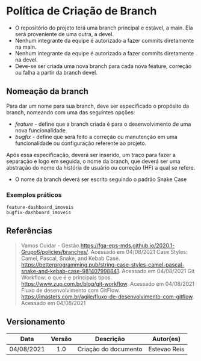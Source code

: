 # Política de Criação de Branch
 - O repositório do projeto terá uma branch principal e estável, a main. Ela será proveniente de uma outra, a devel.
 - Nenhum integrante da equipe é autorizado a fazer commits diretamente na main.
 - Nenhum integrante da equipe é autorizado a fazer commits diretamente na devel.
 - Deve-se ser criada uma nova branch para cada nova feature, correção ou falha a partir da branch devel.

## Nomeação da branch 
 Para dar um nome para sua branch, deve ser especificado o propósito da branch, nomeando com uma das seguintes opções:
  - *feature* - define que a branch criada é para o desenvolvimento de uma nova funcionalidade.
  - *bugfix* - define que será feito a correção ou manutenção em uma funcionalidade ou configuração referente ao projeto.

 Após essa especificação, deverá ser inserido, um traço para fazer a separação e logo em seguida, o nome da branch, que deverá ser uma abstração do nome da história de usuário ou correção (HF) a qual se refere. 

 - O nome da branch deverá ser escrito seguindo o padrão Snake Case

### Exemplos práticos
    feature-dashboard_imoveis
    bugfix-dashboard_imoveis


## Referências
> Vamos Cuidar - Gestão.https://fga-eps-mds.github.io/2020.1-Grupo6/policies/branches/. Acessado em 04/08/2021
>Case Styles: Camel, Pascal, Snake, and Kebab Case. https://betterprogramming.pub/string-case-styles-camel-pascal-snake-and-kebab-case-981407998841. Acessado em 04/08/2021
>Git Workflow: o que é e principais tipos. https://www.zup.com.br/blog/git-workflow. Acessado em 04/08/2021
>Fluxo de desenvolvimento com GitFlow. https://imasters.com.br/agile/fluxo-de-desenvolvimento-com-gitflow. Acessado em 04/08/2021

## Versionamento

|Data | Versão | Descrição | Autor(es)|
| :--: | :--: | -- | :--: |
| 04/08/2021 | 1.0 | Criação do documento | Estevao Reis|

